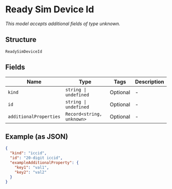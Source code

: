 
# Ready Sim Device Id

*This model accepts additional fields of type unknown.*

## Structure

`ReadySimDeviceId`

## Fields

| Name | Type | Tags | Description |
|  --- | --- | --- | --- |
| `kind` | `string \| undefined` | Optional | - |
| `id` | `string \| undefined` | Optional | - |
| `additionalProperties` | `Record<string, unknown>` | Optional | - |

## Example (as JSON)

```json
{
  "kind": "iccid",
  "id": "20-digit iccid",
  "exampleAdditionalProperty": {
    "key1": "val1",
    "key2": "val2"
  }
}
```

